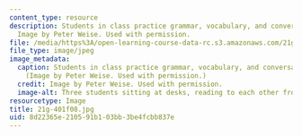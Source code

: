 ```yaml
---
content_type: resource
description: Students in class practice grammar, vocabulary, and conversational skills.
  Image by Peter Weise. Used with permission.
file: /media/https%3A/open-learning-course-data-rc.s3.amazonaws.com/21g-401-german-i-fall-2008/8d22365e210591b103bb3be4fcbb837e_21g-401f08.jpg
file_type: image/jpeg
image_metadata:
  caption: Students in class practice grammar, vocabulary, and conversational skills.
    (Image by Peter Weise. Used with permission.)
  credit: Image by Peter Weise. Used with permission.
  image-alt: Three students sitting at desks, reading to each other from textbooks.
resourcetype: Image
title: 21g-401f08.jpg
uid: 8d22365e-2105-91b1-03bb-3be4fcbb837e
---
```

